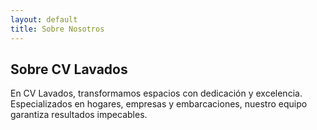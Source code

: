 ```yaml
---
layout: default
title: Sobre Nosotros
---
```

<section class="about">
  <h2>Sobre CV Lavados</h2>
  <p>En CV Lavados, transformamos espacios con dedicación y excelencia. Especializados en hogares, empresas y embarcaciones, nuestro equipo garantiza resultados impecables.</p>
</section>